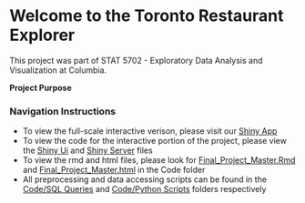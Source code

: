 # Welcome to the Toronto Restaurant Explorer

This project was part of STAT 5702 - Exploratory Data Analysis and Visualization at Columbia.

**Project Purpose**



### Navigation Instructions

* To view the full-scale interactive verison, please visit our [Shiny App](https://edav-yelp.shinyapps.io/shiny/)
* To view the code for the interactive portion of the project, please view the [Shiny Ui](https://github.com/thegreatwarlo/EDAV_project/tree/master/Shiny/ui.R) and [Shiny Server](https://github.com/thegreatwarlo/EDAV_project/tree/master/Shiny/server.R) files
* To view the rmd and html files, please look for [Final_Project_Master.Rmd](https://github.com/thegreatwarlo/EDAV_project/tree/master/Code/Final_Project_Master.Rmd) 
and [Final_Project_Master.html](https://github.com/thegreatwarlo/EDAV_project/tree/master/Code/Final_Project_Master.html) in the Code folder
* All preprocessing and data accessing scripts can be found in the [Code/SQL Queries](https://github.com/thegreatwarlo/EDAV_project/tree/master/Code/SQL%20Queries) and [Code/Python Scripts](https://github.com/thegreatwarlo/EDAV_project/tree/master/Code/Python%20Scripts) folders respectively
